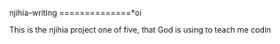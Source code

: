 njihia-writing
==============*oi

This is the njihia project one of five, that God is using to teach me codin
